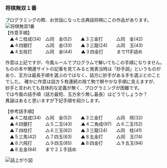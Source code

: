 ### 将棋無双１番  
プログラミングの際、お世話になった古典詰将棋にこの作品があります。  
![将棋無双1番](http://sfenreader.appspot.com/sfen?sfen=3g1n1l1%2F2p1g1r2%2F5k2S%2F4p1N%2BR1%2F3%2Bp5%2F7N1%2FB8%2F9%2F9%20b%202GSNb2s3l15p%201&title=%E5%B0%86%E6%A3%8B%E7%84%A1%E5%8F%8C%EF%BC%91%E7%95%AA)  
【作意手順】  
　▲４ニ桂成(34)　△同　金(52)　　▲３三金打　　　△同　金(42)  
　▲４四銀打　　　△同　金(33)　　▲３三龍(24)　　△同　玉(43)  
　▲４五桂打　　　△同　金(44)　　▲３四金打　　　まで11手詰め  
  
作意は上記ですが、今風ルールでプログラムで解いてもこの手順になりません。  
ものの本や関連サイトの記事を見てみると発表当時は「妙手説」というものが  
あり、玉方は最長手順を選ぶのではなく、詰方に妙手がある手を選ぶとのこと  
でした。 確かに作意は詰方５枚連続の捨て駒で鮮やかな手順に見えますが、  
妙手と言われても具体的な定義が無く、プログラミングが困難です。  
では今風の詰手順（詰方最短、玉方余り無し最長）はどうでしょうか？  
異論はあると思いますが下記手順を紹介します。  
  
【参考詰手順】  
　▲４二桂成(34)　△同　金(52)　　▲３三金打　　　△同　飛(32)   
　▲４四銀打　　　△５二玉(43)　　▲４二角成(97)　△６二玉(52)   
　▲７四桂打　　　△６三玉(62)　　▲３三龍(24)　　△同　桂(41)  
　▲５三馬(42)　　△７四玉(63)　　▲８五金打　　　△同　玉(74)  
　▲８六飛打　　　△９四玉(85)　　▲８四金打　　　△９五玉(94)  
　▲８五金(84)　　まで２１手詰め   
 
![詰上がり図](http://sfenreader.appspot.com/sfen?sfen=3g3l1%2F2p6%2F4%2BB1n1S%2F4pS3%2FkG1%2Bp5%2F1R5N1%2F9%2F9%2F9%20b%20rb2g2s2n3l15p%201&title=%E8%A9%B0%E3%82%81%E4%B8%8A%E3%81%8C%E3%82%8A%E5%9B%B3)

